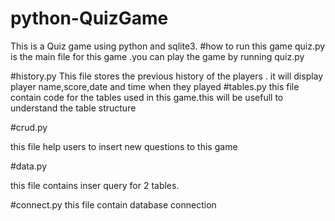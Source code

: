 # python-QuizGame

This is a Quiz game using python and sqlite3.
#how to run this game
quiz.py is the main file for this game .you can play the game by running quiz.py

#history.py
This file stores the previous history of the players . it will display player name,score,date and time when they played
#tables.py
this file contain code for the tables used in this game.this will be usefull to understand the table structure

#crud.py

this file help users to insert new questions to this game 

#data.py

this file contains inser query for 2 tables.

#connect.py this file contain database connection
